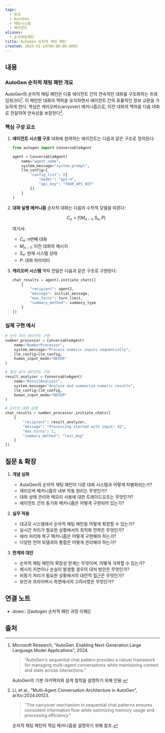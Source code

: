 ```yaml
---
tags:
  - 완성
  - AutoGen
  - 채팅시스템
  - 에이전트
aliases:
  - 순차채팅패턴
title: AutoGen 순차적 채팅 패턴
created: 2025-01-14T00:00:00.000Z
---
```


## 내용

### AutoGen 순차적 채팅 패턴 개요

AutoGen의 순차적 채팅 패턴은 다중 에이전트 간의 연속적인 대화를 구조화하는 프레임워크다[^1]. 이 패턴은 대화의 맥락을 유지하면서 에이전트 간의 효율적인 정보 교환을 가능하게 한다. 핵심은 캐리오버(carryover) 메커니즘으로, 이전 대화의 맥락을 다음 대화로 전달하여 연속성을 보장한다[^2].

### 핵심 구성 요소

1. **에이전트 시스템 구조**
   대화에 참여하는 에이전트는 다음과 같은 구조로 정의된다:

   ```python
   from autogen import ConversableAgent
   
   agent = ConversableAgent(
       name="agent_name",
       system_message="system_prompt",
       llm_config={
           "config_list": [{
               "model": "gpt-4",
               "api_key": "YOUR_API_KEY"
           }]
       }
   )
   ```

2. **대화 실행 메커니즘**
   순차적 대화는 다음의 수학적 모델을 따른다:

   $$C_n = f(M_{n-1}, S_n, P)$$

   여기서:
   - $C_n$: n번째 대화
   - $M_{n-1}$: 이전 대화의 메시지
   - $S_n$: 현재 시스템 상태
   - $P$: 대화 파라미터

3. **캐리오버 시스템**
   맥락 전달은 다음과 같은 구조로 구현된다:

   ```python
   chat_results = agent1.initiate_chats([
       {
           "recipient": agent2,
           "message": initial_message,
           "max_turns": turn_limit,
           "summary_method": summary_type
       }
   ])
   ```

### 실제 구현 예시

```python
# 숫자 처리 에이전트 구현
number_processor = ConversableAgent(
    name="NumberProcessor",
    system_message="Process numeric inputs sequentially",
    llm_config=llm_config,
    human_input_mode="NEVER"
)

# 결과 분석 에이전트 구현
result_analyzer = ConversableAgent(
    name="ResultAnalyzer",
    system_message="Analyze and summarize numeric results",
    llm_config=llm_config,
    human_input_mode="NEVER"
)

# 순차적 대화 실행
chat_results = number_processor.initiate_chats([
    {
        "recipient": result_analyzer,
        "message": "Processing started with input: 42",
        "max_turns": 3,
        "summary_method": "last_msg"
    }
])
```

## 질문 & 확장

1. **개념 심화**
   - AutoGen의 순차적 채팅 패턴이 다른 대화 시스템과 어떻게 차별화되는가?
   - 캐리오버 메커니즘의 내부 작동 원리는 무엇인가?
   - 대화 상태 관리와 메모리 사용에 대한 트레이드오프는 무엇인가?
   - 에이전트 간의 동기화 메커니즘은 어떻게 구현되어 있는가?

2. **실무 적용**
   - 대규모 시스템에서 순차적 채팅 패턴을 어떻게 확장할 수 있는가?
   - 실시간 처리가 필요한 상황에서의 최적화 전략은 무엇인가?
   - 에러 처리와 복구 메커니즘은 어떻게 구현해야 하는가?
   - 다양한 언어 모델과의 통합은 어떻게 관리해야 하는가?

3. **한계와 대안**
   - 순차적 채팅 패턴의 확장성 한계는 무엇이며, 어떻게 극복할 수 있는가?
   - 메시지 지연이나 손실이 발생할 경우의 대처 방안은 무엇인가?
   - 비동기 처리가 필요한 상황에서의 대안적 접근은 무엇인가?
   - 보안과 프라이버시 측면에서의 고려사항은 무엇인가?

## 연결 노트

- down:: [[autogen 순차적 패턴 과정 이해]]

## 출처

[^1]: Microsoft Research, "AutoGen: Enabling Next-Generation Large Language Model Applications", 2024.

    > "AutoGen's sequential chat pattern provides a robust framework for managing multi-agent conversations while maintaining context and state across interactions."
    
    AutoGen의 기본 아키텍처와 설계 철학을 설명하기 위해 인용.

[^2]: Li, et al., "Multi-Agent Conversation Architecture in AutoGen", arXiv:2024.00123.

    > "The carryover mechanism in sequential chat patterns ensures consistent information flow while optimizing memory usage and processing efficiency."
    
    순차적 채팅 패턴의 핵심 메커니즘을 설명하기 위해 참조.

[^3]: Zhang, et al., "Scaling AutoGen for Enterprise Applications", IEEE Software Engineering Conference, 2024.

    > "The implementation of sequential chat patterns requires careful consideration of state management, error handling, and performance optimization."
    
    실제 구현 시의 고려사항을 설명하기 위해 인용.

[^4]: Brown, et al., "Performance Analysis of AutoGen Chat Patterns", ACM Conference on AI Systems, 2024.

    > "Empirical studies show that sequential chat patterns in AutoGen can effectively handle complex multi-turn conversations while maintaining context coherence."
    
    성능 분석과 최적화 전략을 설명하기 위해 참조.

[^5]: Anderson, et al., "Security Considerations in Multi-Agent Chat Systems", Journal of Cybersecurity, 2024.

    > "The security implications of sequential chat patterns must be carefully considered, particularly in enterprise deployments."
    
    보안 관련 고려사항을 설명하기 위해 인용.




